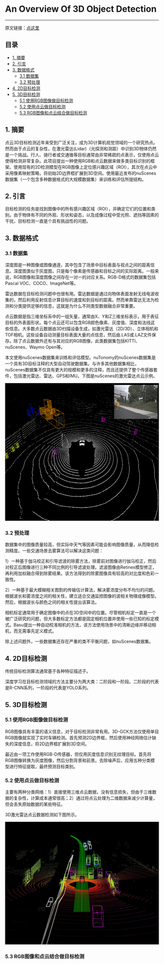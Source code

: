 # An Overview Of 3D Object Detection

------

原文链接：[点这里](https://arxiv.org/abs/2010.15614)

## 目录

- [1. 摘要](#1)
- [2. 引言](#2)
- [3. 数据格式](#3)
  - [3.1 数据集](#3.1)
  - [3.2 预处理](#3.2)
- [4. 2D目标检测](#4)
- [5. 3D目标检测](#5)
  - [5.1 使用RGB图像做目标检测](#5.1)
  - [5.2 使用点云做目标检测](#5.2)
  - [5.3 RGB图像和点云结合做目标检测](#5.3)

<a name="1"></a>

## 1. 摘要

点云3D目标检测近年来受到广泛关注，成为3D计算机视觉领域的一个研究热点。然而由于点云的复杂性，在激光雷达(Lidar)（光探测和测距）中识别3D物体仍然是一个挑战。行人、骑行者或交通锥等目标通常由非常稀疏的点表示，仅使用点云使得检测非常复杂。此项目提出一种使用RGB和点云数据来做多类目标识别的框架。使用现有的2D检测模型在RGB图像上定位感兴趣区域（ROI），其次在点云中采用像素映射策略，将初始2D边界框扩展到3D空间。使用最近发布的nuScenes数据集（一个包含多种数据格式的大规模数据集）来训练和评估所提结构。

<a name="2"></a>

## 2. 引言

目标检测的任务是找到图像中的所有感兴趣区域（ROI），并确定它们的位置和类别。由于物体有不同的外观、形状和姿态，以及成像过程中受光照、遮挡等因素的干扰，目标检测一直是个具有挑战性的问题。

<a name="3"></a>

## 3. 数据格式

<a name="3.1"></a>

### 3.1 数据集

深度图是一种图像或图像通道，其中包含了场景中目标表面与视点之间的距离信息。深度图类似于灰度图，只是每个像素是传感器和目标之间的实际距离。一般来说，RGB图像和深度图像之间存在一对一的对应关系。RGB-D格式的数据集包括Pascal VOC、COCO、ImageNet等。

雷达数据在目标检测问题中也很有用。雷达数据是通过向物体表面发射无线电波收集的，然后利用反射信息计算目标的速度和到目标的距离。然而单靠雷达无法为检测和分类提供足够的信息，这就是为什么不同类型数据融合非常重要。

点云数据是指三维坐标系中的一组矢量，通常由X、Y和Z三维坐标表示，用于表征目标的外表面形状。每个点云还可以包含RGB颜色像素、灰度值、深度和法线这些信息。大多数点云数据由3D扫描设备生成，如激光雷达（2D/3D）、立体相机和TOF相机。这些设备自动测量目标表面大量的点信息，然后由.LAS或.LAZ文件保存。除了点云数据外还有与其对应的RGB图像，此类数据集包括KITTI、nuScenes、Waymo Open等。

本文使用nuScenes数据集来训练和评估模型。nuTonomy的nuScenes数据集是一个具有3D目标注释的大型自动驾驶数据集。与许多其他数据集相比，nuScenes数据集不仅具有更大的规模和更多的注释，而且还提供了整个传感器套件，包括激光雷达、雷达、GPS和IMU。下图是nuScenes的激光雷达点云示例。

<div align=center><img src="../images/An_Overview_Of_3D_Object_Detection/LIDAR point cloud.png" width="695" height="450"/></div>

<a name="3.2"></a>

### 3.2 预处理

数据集中的图像质量较高，但实际中天气等因素可能会影响图像质量，从而降低检测精度。一些交通场景去雾算法可以解决这类问题：

1）一种基于伽马校正和引导滤波的除雾方法，除雾前对图像进行伽马校正，然后对校正后图像进行三种不同比例的引导滤波处理。滤波图像由Retinex模型修正，再利用加权融合得到除雾结果。该方法得到的除雾图像具有较高的对比度和色彩一致性。

2）一种基于最大模糊相关图割的传输估计算法，解决雾浓度分布不均匀的问题。根据波长和雾浓度之间的相关性，建立适合交通监控图像的波相关物理成像模型。然后，根据波长与颜色之间的相关性提出该算法。

相机标定通常用于确定图像中的点在3D空间中的位置。尽管相机标定一直是一个被广泛研究的问题，但大多数标定方法都是固定相机位置并使用一些已知的标定模式。Basu提出一种自动校准相机的方法，该方法使用场景中的清晰边缘并移动相机，而无需事先定义模式。

除上述问题外，一些数据集还存在严重的类不平衡问题，如nuScenes数据集。

<a name="4"></a>

## 4. 2D目标检测

传统目标检测算法通常基于各种特征描述子。

深度学习在目标检测领域的方法主要分为两大类：二阶段和一阶段。二阶段的代表是R-CNN系列，一阶段的代表是YOLO系列。

<a name="5"></a>

## 5. 3D目标检测

<a name="5.1"></a>

### 5.1 使用RGB图像做目标检测

RGB图像具有丰富的语义信息，对于目标检测非常有用。3D-GCK方法仅使用单目RGB图像就实现了实时车辆检测。首先预测2D边界框，然后使用神经网络估计缺失的深度信息，将2D边界框扩展到3D空间。

最近由一项工作使用RGB-D传感器，但仅用灰度信息识别无纹理目标。首先将RGB图像转换为灰度图像，然后分割背景和前景。去除噪声后，应用五种分类模型进行特征提取，最终预测目标类别。

<a name="5.2"></a>

### 5.2 使用点云做目标检测

主要有两种分类网络：1）直接使用三维点云数据，没有信息损失，但由于三维数据的复杂性，计算成本通常很高；2）通过将点云处理为二维数据来减少计算量，但会丢失原始数据的某些特征。

3D激光雷达点云数据检测如下图所示。

<div align=center><img src="../images/An_Overview_Of_3D_Object_Detection/object_detection_in_3D_Point_Cloud.png" width="711" height="400"/></div>



<a name="5.3"></a>

### 5.3 RGB图像和点云结合做目标检测

